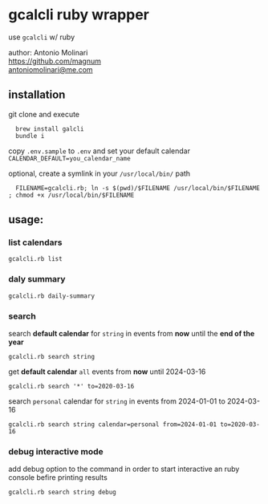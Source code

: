 # gcalcli ruby wrapper
use `gcalcli` w/ ruby  

author: Antonio Molinari  
https://github.com/magnum   
antoniomolinari@me.com  

## installation
git clone and execute
```
  brew install galcli
  bundle i
```
copy `.env.sample` to `.env` and set your default calendar
```CALENDAR_DEFAULT=you_calendar_name```

optional, create a symlink in your `/usr/local/bin/` path
``` 
  FILENAME=gcalcli.rb; ln -s $(pwd)/$FILENAME /usr/local/bin/$FILENAME ; chmod +x /usr/local/bin/$FILENAME
```

## usage:

### list calendars  
```
gcalcli.rb list
```

### daly summary 
```
gcalcli.rb daily-summary
```

### search 
search **default calendar** for `string` in events from **now** until the  **end of the year**
```
gcalcli.rb search string
```

get **default calendar** `all` events from **now** until 2024-03-16
```
gcalcli.rb search '*' to=2020-03-16
```

search `personal` calendar for `string` in events from 2024-01-01 to 2024-03-16
```
gcalcli.rb search string calendar=personal from=2024-01-01 to=2020-03-16
```

### debug interactive mode  
add debug option to the command in order to start interactive an ruby console befire printing results
```
gcalcli.rb search string debug
```
